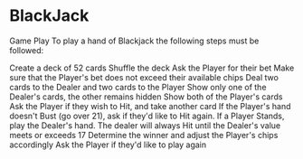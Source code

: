 # BlackJack

Game Play
To play a hand of Blackjack the following steps must be followed:

Create a deck of 52 cards
Shuffle the deck
Ask the Player for their bet
Make sure that the Player's bet does not exceed their available chips
Deal two cards to the Dealer and two cards to the Player
Show only one of the Dealer's cards, the other remains hidden
Show both of the Player's cards
Ask the Player if they wish to Hit, and take another card
If the Player's hand doesn't Bust (go over 21), ask if they'd like to Hit again.
If a Player Stands, play the Dealer's hand. The dealer will always Hit until the Dealer's value meets or exceeds 17
Determine the winner and adjust the Player's chips accordingly
Ask the Player if they'd like to play again
